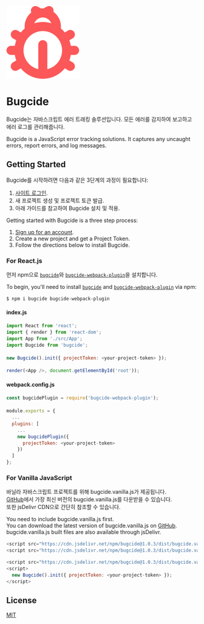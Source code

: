 ![logo](./dist/img/logo.png)

# Bugcide

Bugcide는 자바스크립트 에러 트래킹 솔루션입니다.
모든 에러를 감지하여 보고하고 에러 로그를 관리해줍니다.

Bugcide is a JavaScript error tracking solutions.
It captures any uncaught errors, report errors, and log messages.

## Getting Started

Bugcide를 시작하려면 다음과 같은 3단계의 과정이 필요합니다:

1. [사이트 로그인](https://www.bugcide.live).
2. 새 프로젝트 생성 및 프로젝트 토큰 발급.
3. 아래 가이드를 참고하여 Bugcide 설치 및 적용.

Getting started with Bugcide is a three step process:

1. [Sign up for an account](https://www.bugcide.live).
2. Create a new project and get a Project Token.
3. Follow the directions below to install Bugcide.

### For React.js

먼저 npm으로 [`bugcide`](https://www.npmjs.com/package/bugcide)와 [`bugcide-webpack-plugin`](https://www.npmjs.com/package/bugcide-webpack-plugin)을 설치합니다.

To begin, you'll need to install [`bugcide`](https://www.npmjs.com/package/bugcide) and [`bugcide-webpack-plugin`](https://www.npmjs.com/package/bugcide-webpack-plugin) via npm:

```
$ npm i bugcide bugcide-webpack-plugin
```

#### index.js

```javascript
import React from 'react';
import { render } from 'react-dom';
import App from './src/App';
import Bugcide from 'bugcide';

new Bugcide().init({ projectToken: <your-project-token> });

render(<App />, document.getElementById('root'));
```

#### webpack.config.js

```javascript
const bugcidePlugin = require('bugcide-webpack-plugin');

module.exports = {
  ...
  plugins: [
    ...
    new bugcidePlugin({
      projectToken: <your-project-token>
    })
  ]
};
```

### For Vanilla JavaScript

바닐라 자바스크립트 프로젝트를 위해 bugcide.vanilla.js가 제공됩니다.  
[GitHub](https://github.com/jy7123943/bugcide_npm_package)에서 가장 최신 버전의 bugcide.vanilla.js를 다운받을 수 있습니다.  
또한 jsDelivr CDN으로 간단히 참조할 수 있습니다.

You need to include bugcide.vanilla.js first.  
You can download the latest version of bugcide.vanilla.js on [GitHub](https://github.com/jy7123943/bugcide_npm_package).  
bugcide.vanilla.js built files are also available through jsDelivr.

```javascript
<script src="https://cdn.jsdelivr.net/npm/bugcide@1.0.3/dist/bugcide.vanilla.js"></script>
<script src="https://cdn.jsdelivr.net/npm/bugcide@1.0.3/dist/bugcide.vanilla.min.js"></script> // minified version
```

```javascript
<script src="https://cdn.jsdelivr.net/npm/bugcide@1.0.3/dist/bugcide.vanilla.js"></script>
<script>
  new Bugcide().init({ projectToken: <your-project-token> });
</script>
```

## License

[MIT](https://github.com/jy7123943/bugcide_npm_package/blob/master/LICENSE.md)
